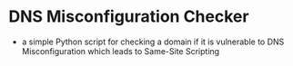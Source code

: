 DNS Misconfiguration Checker
================
- a simple Python script for checking a domain if it is vulnerable to DNS Misconfiguration which leads to Same-Site Scripting
